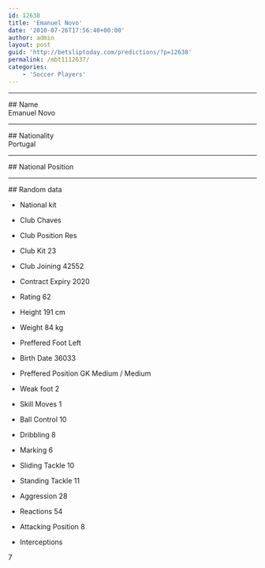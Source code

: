```yaml
---
id: 12638
title: 'Emanuel Novo'
date: '2010-07-26T17:56:40+00:00'
author: admin
layout: post
guid: 'http://betsliptoday.com/predictions/?p=12638'
permalink: /mbt1112637/
categories:
    - 'Soccer Players'
---
```


- - - - - -

\## Name  
 Emanuel Novo

- - - - - -

\## Nationality  
 Portugal

- - - - - -

\## National Position

- - - - - -

\## Random data

- National kit
- Club
 Chaves

- Club Position
 Res

- Club Kit
 23

- Club Joining
 42552

- Contract Expiry
 2020

- Rating
 62

- Height
 191 cm

- Weight
 84 kg

- Preffered Foot
 Left

- Birth Date
 36033

- Preffered Position
 GK Medium / Medium

- Weak foot
 2

- Skill Moves
 1

- Ball Control
 10

- Dribbling
 8

- Marking
 6

- Sliding Tackle
 10

- Standing Tackle
 11

- Aggression
 28

- Reactions
 54

- Attacking Position
 8

- Interceptions

 7